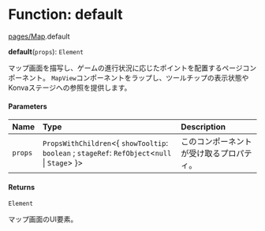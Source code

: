 # Function: default

[pages/Map](../modules/pages_Map.md).default

**default**(`props`): `Element`

マップ画面を描写し、ゲームの進行状況に応じたポイントを配置するページコンポーネント。
`MapView`コンポーネントをラップし、ツールチップの表示状態やKonvaステージへの参照を提供します。

#### Parameters

| Name | Type | Description |
| :------ | :------ | :------ |
| `props` | `PropsWithChildren`\<\{ `showTooltip`: `boolean` ; `stageRef`: `RefObject`\<``null`` \| `Stage`\>  }\> | このコンポーネントが受け取るプロパティ。 |

#### Returns

`Element`

マップ画面のUI要素。
